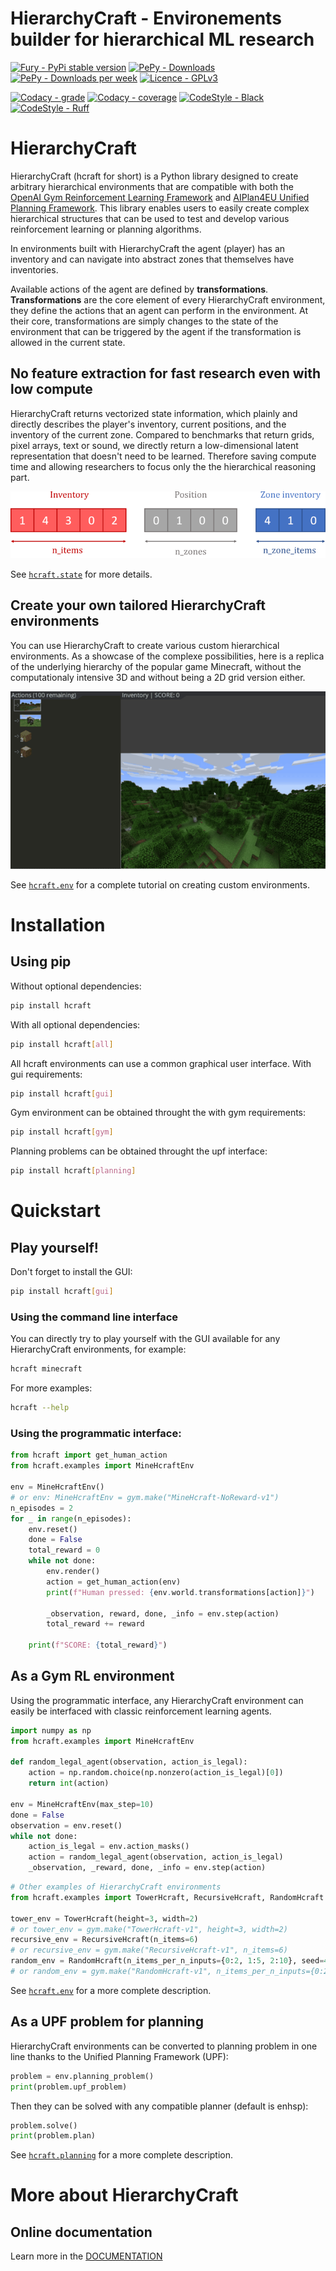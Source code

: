 # **HierarchyCraft - Environements builder for hierarchical ML research**

[![Fury - PyPi stable version](https://badge.fury.io/py/hcraft.svg)](https://badge.fury.io/py/hcraft)
[![PePy - Downloads](https://static.pepy.tech/badge/hcraft)](https://pepy.tech/project/hcraft)
[![PePy - Downloads per week](https://static.pepy.tech/badge/hcraft/week)](https://pepy.tech/project/hcraft)
[![Licence - GPLv3](https://img.shields.io/github/license/IRLL/HierarchyCraft?style=plastic)](https://www.gnu.org/licenses/)

[![Codacy - grade](https://app.codacy.com/project/badge/Grade/b5010ccc46274c0eb1e3ae563934efdd)](https://www.codacy.com/gh/IRLL/HierarchyCraft/dashboard?utm_source=github.com&amp;utm_medium=referral&amp;utm_content=IRLL/HierarchyCraft&amp;utm_campaign=Badge_Grade)
[![Codacy - coverage](https://app.codacy.com/project/badge/Coverage/b5010ccc46274c0eb1e3ae563934efdd)](https://www.codacy.com/gh/IRLL/HierarchyCraft/dashboard?utm_source=github.com&amp;utm_medium=referral&amp;utm_content=IRLL/HierarchyCraft&amp;utm_campaign=Badge_Coverage)
[![CodeStyle - Black](https://img.shields.io/badge/code%20style-black-000000.svg)](https://github.com/psf/black)
[![CodeStyle - Ruff](https://img.shields.io/endpoint?url=https://raw.githubusercontent.com/charliermarsh/ruff/main/assets/badge/v1.json)](https://github.com/charliermarsh/ruff)


# HierarchyCraft

HierarchyCraft (hcraft for short) is a Python library designed to create arbitrary hierarchical environments that are compatible with both the [OpenAI Gym Reinforcement Learning Framework](https://github.com/openai/gym) and [AIPlan4EU Unified Planning Framework](https://github.com/aiplan4eu/unified-planning). This library enables users to easily create complex hierarchical structures that can be used to test and develop various reinforcement learning or planning algorithms.

In environments built with HierarchyCraft the agent (player) has an inventory and can navigate into abstract zones that themselves have inventories.

Available actions of the agent are defined by **transformations**.
**Transformations** are the core element of every HierarchyCraft environment, they define the actions that an agent can perform in the environment. At their core, transformations are simply changes to the state of the environment that can be triggered by the agent if the transformation is allowed in the current state.

## No feature extraction for fast research even with low compute

HierarchyCraft returns vectorized state information, which plainly and directly describes the player's inventory, current positions, and the inventory of the current zone. Compared to benchmarks that return grids, pixel arrays, text or sound, we directly return a low-dimensional latent representation that doesn't need to be learned.
Therefore saving compute time and allowing researchers to focus only the the hierarchical reasoning part.

![](docs/images/hcraft_observation.png)

See [`hcraft.state`](https://irll.github.io/HierarchyCraft/hcraft/state.html) for more details.

## Create your own tailored HierarchyCraft environments

You can use HierarchyCraft to create various custom hierarchical environments. As a showcase of the complexe possibilities, here is a replica of the underlying hierarchy of the popular game Minecraft, without the computationaly intensive 3D and without being a 2D grid version either.

![A player knowing Minecraft will find MineHcraft easy.](./docs/images/minehcraft_human_demo.gif)

See [`hcraft.env`](https://irll.github.io/HierarchyCraft/hcraft/env.html) for a complete tutorial on creating custom environments.


# Installation

## Using pip

Without optional dependencies:

```bash
pip install hcraft
```

With all optional dependencies:

```bash
pip install hcraft[all]
```

All hcraft environments can use a common graphical user interface.
With gui requirements:

```bash
pip install hcraft[gui]
```

Gym environment can be obtained throught the with gym requirements:

```bash
pip install hcraft[gym]
```

Planning problems can be obtained throught the upf interface:

```bash
pip install hcraft[planning]
```

# Quickstart

## Play yourself!

Don't forget to install the GUI:
```bash
pip install hcraft[gui]
```

### Using the command line interface

You can directly try to play yourself with the GUI available for any HierarchyCraft environments, for example:
```bash
hcraft minecraft
```

For more examples:
```bash
hcraft --help
```
###  Using the programmatic interface:

```python
from hcraft import get_human_action
from hcraft.examples import MineHcraftEnv

env = MineHcraftEnv()
# or env: MineHcraftEnv = gym.make("MineHcraft-NoReward-v1")
n_episodes = 2
for _ in range(n_episodes):
    env.reset()
    done = False
    total_reward = 0
    while not done:
        env.render()
        action = get_human_action(env)
        print(f"Human pressed: {env.world.transformations[action]}")

        _observation, reward, done, _info = env.step(action)
        total_reward += reward

    print(f"SCORE: {total_reward}")
```

## As a Gym RL environment

Using the programmatic interface, any HierarchyCraft environment can easily be interfaced with classic reinforcement learning agents.

```python
import numpy as np
from hcraft.examples import MineHcraftEnv

def random_legal_agent(observation, action_is_legal):
    action = np.random.choice(np.nonzero(action_is_legal)[0])
    return int(action)

env = MineHcraftEnv(max_step=10)
done = False
observation = env.reset()
while not done:
    action_is_legal = env.action_masks()
    action = random_legal_agent(observation, action_is_legal)
    _observation, _reward, done, _info = env.step(action)
```


```python
# Other examples of HierarchyCraft environments
from hcraft.examples import TowerHcraft, RecursiveHcraft, RandomHcraft

tower_env = TowerHcraft(height=3, width=2)
# or tower_env = gym.make("TowerHcraft-v1", height=3, width=2)
recursive_env = RecursiveHcraft(n_items=6)
# or recursive_env = gym.make("RecursiveHcraft-v1", n_items=6)
random_env = RandomHcraft(n_items_per_n_inputs={0:2, 1:5, 2:10}, seed=42)
# or random_env = gym.make("RandomHcraft-v1", n_items_per_n_inputs={0:2, 1:5, 2:10}, seed=42)
```
<!-- Run MineHcraft with MaskablePPO from sb3 agent [code] -->

See [`hcraft.env`](https://irll.github.io/HierarchyCraft/hcraft/env.html) for a more complete description.

## As a UPF problem for planning

HierarchyCraft environments can be converted to planning problem in one line
thanks to the Unified Planning Framework (UPF):

```python
problem = env.planning_problem()
print(problem.upf_problem)
```

Then they can be solved with any compatible planner (default is enhsp):

```python
problem.solve()
print(problem.plan)
```

See [`hcraft.planning`](https://irll.github.io/HierarchyCraft/hcraft/planning.html) for a more complete description.


# More about HierarchyCraft

## Online documentation

Learn more in the [DOCUMENTATION](https://irll.github.io/HierarchyCraft/hcraft.html)
